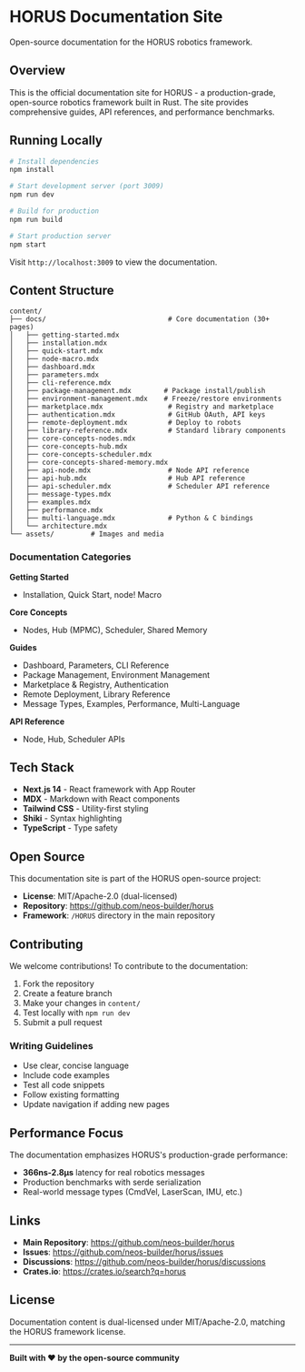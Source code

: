 # HORUS Documentation Site

Open-source documentation for the HORUS robotics framework.

## Overview

This is the official documentation site for HORUS - a production-grade, open-source robotics framework built in Rust. The site provides comprehensive guides, API references, and performance benchmarks.

## Running Locally

```bash
# Install dependencies
npm install

# Start development server (port 3009)
npm run dev

# Build for production
npm run build

# Start production server
npm start
```

Visit `http://localhost:3009` to view the documentation.

## Content Structure

```
content/
├── docs/                              # Core documentation (30+ pages)
│   ├── getting-started.mdx
│   ├── installation.mdx
│   ├── quick-start.mdx
│   ├── node-macro.mdx
│   ├── dashboard.mdx
│   ├── parameters.mdx
│   ├── cli-reference.mdx
│   ├── package-management.mdx        # Package install/publish
│   ├── environment-management.mdx    # Freeze/restore environments
│   ├── marketplace.mdx                # Registry and marketplace
│   ├── authentication.mdx             # GitHub OAuth, API keys
│   ├── remote-deployment.mdx          # Deploy to robots
│   ├── library-reference.mdx          # Standard library components
│   ├── core-concepts-nodes.mdx
│   ├── core-concepts-hub.mdx
│   ├── core-concepts-scheduler.mdx
│   ├── core-concepts-shared-memory.mdx
│   ├── api-node.mdx                   # Node API reference
│   ├── api-hub.mdx                    # Hub API reference
│   ├── api-scheduler.mdx              # Scheduler API reference
│   ├── message-types.mdx
│   ├── examples.mdx
│   ├── performance.mdx
│   ├── multi-language.mdx             # Python & C bindings
│   └── architecture.mdx
└── assets/         # Images and media
```

### Documentation Categories

**Getting Started**
- Installation, Quick Start, node! Macro

**Core Concepts**
- Nodes, Hub (MPMC), Scheduler, Shared Memory

**Guides**
- Dashboard, Parameters, CLI Reference
- Package Management, Environment Management
- Marketplace & Registry, Authentication
- Remote Deployment, Library Reference
- Message Types, Examples, Performance, Multi-Language

**API Reference**
- Node, Hub, Scheduler APIs

## Tech Stack

- **Next.js 14** - React framework with App Router
- **MDX** - Markdown with React components
- **Tailwind CSS** - Utility-first styling
- **Shiki** - Syntax highlighting
- **TypeScript** - Type safety

## Open Source

This documentation site is part of the HORUS open-source project:

- **License**: MIT/Apache-2.0 (dual-licensed)
- **Repository**: https://github.com/neos-builder/horus
- **Framework**: `/HORUS` directory in the main repository

## Contributing

We welcome contributions! To contribute to the documentation:

1. Fork the repository
2. Create a feature branch
3. Make your changes in `content/`
4. Test locally with `npm run dev`
5. Submit a pull request

### Writing Guidelines

- Use clear, concise language
- Include code examples
- Test all code snippets
- Follow existing formatting
- Update navigation if adding new pages

## Performance Focus

The documentation emphasizes HORUS's production-grade performance:

- **366ns-2.8μs** latency for real robotics messages
- Production benchmarks with serde serialization
- Real-world message types (CmdVel, LaserScan, IMU, etc.)

## Links

- **Main Repository**: https://github.com/neos-builder/horus
- **Issues**: https://github.com/neos-builder/horus/issues
- **Discussions**: https://github.com/neos-builder/horus/discussions
- **Crates.io**: https://crates.io/search?q=horus

## License

Documentation content is dual-licensed under MIT/Apache-2.0, matching the HORUS framework license.

---

**Built with ❤️ by the open-source community**
